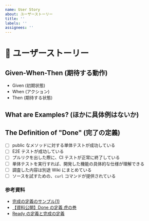```yaml
---
name: User Story
about: ユーザーストーリー
title: ''
labels: ''
assignees: ''
---
```


# :rocket: ユーザーストーリー

## Given-When-Then (期待する動作)

- Given (初期状態)
- When (アクション)
- Then (期待する状態)

## What are Examples? (ほかに具体例はないか)

## The Definition of "Done" (完了の定義)

- [ ] public なメソッドに対する単体テストが成功している
- [ ] E2E テストが成功している
- [ ] プルリクを出した際に、CI テストが正常に終了している
- [ ] 単体テストを実行すれば、開発した機能の具体的な仕様が理解できる
- [ ] 調査した内容は別途 Wiki にまとめている
- [ ] ソースを試すための、`curl` コマンドが提供されている

### 参考資料

- [完成の定義のサンプル(1)](https://www.ryuzee.com/contents/blog/3285)
- [【資料公開】Done の定義 虎の巻](https://www.ryuzee.com/contents/blog/4499)
- [Ready の定義と完成の定義](https://www.ryuzee.com/contents/blog/4703)
